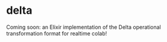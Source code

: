 # delta
Coming soon: an Elixir implementation of the Delta operational transformation format for realtime colab!
